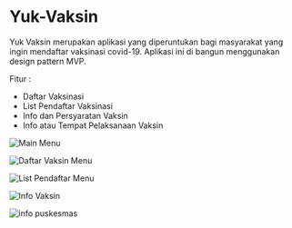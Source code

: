 # Yuk-Vaksin
Yuk Vaksin merupakan aplikasi yang diperuntukan bagi masyarakat yang ingin mendaftar vaksinasi covid-19. Aplikasi ini di bangun menggunakan design pattern MVP.

Fitur :
- Daftar Vaksinasi
- List Pendaftar Vaksinasi
- Info dan Persyaratan Vaksin
- Info atau Tempat Pelaksanaan Vaksin


![Main Menu](https://user-images.githubusercontent.com/37206465/127759134-0094f301-8d0f-40dc-8439-e7c0a9b2a513.png)

![Daftar Vaksin Menu](https://user-images.githubusercontent.com/37206465/127759135-c14c7ebf-3ac5-4656-8af4-d401214fb57b.png)

![List Pendaftar Menu](https://user-images.githubusercontent.com/37206465/127759136-cce5fee2-8dc3-4574-af40-22632144e7aa.png)

![Info Vaksin](https://user-images.githubusercontent.com/37206465/127759137-1c6fd6f1-5593-4e6e-b259-8334e72e6d02.png)

![info puskesmas](https://user-images.githubusercontent.com/37206465/127759142-92069800-bb13-45c0-86d9-c932c2227a48.png)


